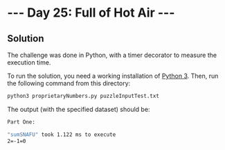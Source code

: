 # --- Day 25: Full of Hot Air ---

## Solution

The challenge was done in Python, with a timer decorator to measure the execution time.

To run the solution, you need a working installation of [Python 3](https://www.python.org/downloads/). Then, run the following command from this directory:

```sh
python3 proprietaryNumbers.py puzzleInputTest.txt
```

The output (with the specified dataset) should be:

```sh
Part One:

"sumSNAFU" took 1.122 ms to execute
2=-1=0
```
